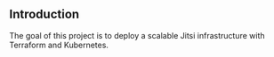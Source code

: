 ## Introduction

The goal of this project is to deploy a scalable Jitsi infrastructure with
Terraform and Kubernetes.
